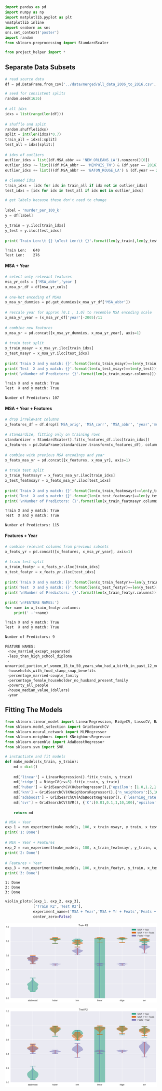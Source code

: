 


```python
import pandas as pd
import numpy as np
import matplotlib.pyplot as plt
%matplotlib inline
import seaborn as sns
sns.set_context('poster')
import random
from sklearn.preprocessing import StandardScaler
```




```python
from project_helper import *
```


## Separate Data Subsets



```python
# read source data
df = pd.DataFrame.from_csv('../data/merged/all_data_2006_to_2016.csv', index_col=None)
```




```python
# seed for consistent splits
random.seed(1636)

# all idxs
idxs = list(range(len(df)))

# shuffle and split
random.shuffle(idxs)
split = int(len(idxs)*0.7)
train_all = idxs[:split]
test_all = idxs[split:]

# idxs of outliers
outlier_idxs = list((df.MSA_abbr == 'NEW_ORLEANS_LA').nonzero()[0])
outlier_idxs += list(((df.MSA_abbr == 'MEMPHIS_TN') & (df.year == 2016)).nonzero()[0])
outlier_idxs += list(((df.MSA_abbr == 'BATON_ROUGE_LA') & (df.year == 2007)).nonzero()[0])

# cleaned idxs
train_idxs = [idx for idx in train_all if idx not in outlier_idxs]
test_idxs = [idx for idx in test_all if idx not in outlier_idxs]
```




```python
# get labels because these don't need to change

label = 'murder_per_100_k'
y = df[label]

y_train = y.iloc[train_idxs]
y_test = y.iloc[test_idxs]

print('Train Len:\t {} \nTest Len:\t {}'.format(len(y_train),len(y_test)))
```


    Train Len:	 640 
    Test Len:	 276


#### MSA + Year



```python
# select only relevant features
msa_yr_cols = ['MSA_abbr','year']
x_msa_yr_df = df[msa_yr_cols]

# one-hot encoding of MSAs
x_msa_yr_dummies = pd.get_dummies(x_msa_yr_df['MSA_abbr'])

# rescale year for approx [0.1 , 1.0] to resemble MSA encoding scale
x_msa_yr_year = (x_msa_yr_df['year']-2005)/11

# combine new features
x_msa_yr = pd.concat([x_msa_yr_dummies, x_msa_yr_year], axis=1)

# train test split
x_train_msayr = x_msa_yr.iloc[train_idxs]
x_test_msayr = x_msa_yr.iloc[test_idxs]

print('Train X and y match: {}'.format(len(x_train_msayr)==len(y_train)))
print('Test  X and y match: {}'.format(len(x_test_msayr)==len(y_test)))
print('\nNumber of Predictors: {}'.format(len(x_train_msayr.columns)))
```


    Train X and y match: True
    Test  X and y match: True
    
    Number of Predictors: 107


#### MSA + Year + Features



```python
# drop irrelevant columns
x_features_df = df.drop(['MSA_orig', 'MSA_corr', 'MSA_abbr', 'year','murder_per_100_k'], axis=1)

# standardize, fitting only on training rows
standardizer = StandardScaler().fit(x_features_df.iloc[train_idxs])
x_features = pd.DataFrame(standardizer.transform(x_features_df), columns=x_features_df.columns)

# combine with previous MSA encodings and year
x_feats_msa_yr = pd.concat([x_features, x_msa_yr], axis=1)

# train test split
x_train_featmsayr = x_feats_msa_yr.iloc[train_idxs]
x_test_featmsayr = x_feats_msa_yr.iloc[test_idxs]

print('Train X and y match: {}'.format(len(x_train_featmsayr)==len(y_train)))
print('Test  X and y match: {}'.format(len(x_test_featmsayr)==len(y_test)))
print('\nNumber of Predictors: {}'.format(len(x_train_featmsayr.columns)))
```


    Train X and y match: True
    Test  X and y match: True
    
    Number of Predictors: 115


#### Features + Year



```python
# combine relevant columns from previous subsets
x_feats_yr = pd.concat([x_features, x_msa_yr_year], axis=1)

# train test split
x_train_featyr = x_feats_yr.iloc[train_idxs]
x_test_featyr = x_feats_yr.iloc[test_idxs]

print('Train X and y match: {}'.format(len(x_train_featyr)==len(y_train)))
print('Test  X and y match: {}'.format(len(x_test_featyr)==len(y_test)))
print('\nNumber of Predictors: {}'.format(len(x_train_featyr.columns)))

print('\nFEATURE NAMES:')
for name in x_train_featyr.columns:
    print(' -'+name)
```


    Train X and y match: True
    Test  X and y match: True
    
    Number of Predictors: 9
    
    FEATURE NAMES:
     -now_married_except_separated
     -less_than_high_school_diploma
     -unmarried_portion_of_women_15_to_50_years_who_had_a_birth_in_past_12_months
     -households_with_food_stamp_snap_benefits
     -percentage_married-couple_family
     -percentage_female_householder_no_husband_present_family
     -poverty_all_people
     -house_median_value_(dollars)
     -year


## Fitting The Models



```python
from sklearn.linear_model import LinearRegression, RidgeCV, LassoCV, BayesianRidge, HuberRegressor
from sklearn.model_selection import GridSearchCV
from sklearn.neural_network import MLPRegressor
from sklearn.neighbors import KNeighborsRegressor
from sklearn.ensemble import AdaBoostRegressor
from sklearn.svm import SVR
```




```python
# instantiate and fit models
def make_models(x_train, y_train):
    md = dict()

    md['linear'] = LinearRegression().fit(x_train, y_train)
    md['ridge'] = RidgeCV(cv=5).fit(x_train, y_train)
    md['huber'] = GridSearchCV(HuberRegressor(),{'epsilon': [1.0,1.2,1.4,1.6,1.8]}, n_jobs=-1).fit(x_train, y_train).best_estimator_
    md['knn'] = GridSearchCV(KNeighborsRegressor(),{'n_neighbors':[5,10,20,40]}, n_jobs=-1).fit(x_train, y_train).best_estimator_
    md['adaboost'] = GridSearchCV(AdaBoostRegressor(), {'learning_rate':[0.1,0.3,0.6,1.0]}, n_jobs=-1).fit(x_train, y_train).best_estimator_
    md['svr'] = GridSearchCV(SVR(), {'C':[0.01,0.1,1,10,100],'epsilon':[0.001,0.01,0.1,1,10]}, n_jobs=-1).fit(x_train, y_train)
    
    return md
```




```python
# MSA + Year
exp_1 = run_experiment(make_models, 100, x_train_msayr, y_train, x_test_msayr, y_test)
print('1: Done')

# MSA + Year + Features
exp_2 = run_experiment(make_models, 100, x_train_featmsayr, y_train, x_test_featmsayr, y_test)
print('2: Done')

# Features + Year
exp_3 = run_experiment(make_models, 100, x_train_featyr, y_train, x_test_featyr, y_test)
print('3: Done')
```


    1: Done
    2: Done
    3: Done




```python
violin_plots([exp_1, exp_2, exp_3],
             ['Train R2','Test R2'],
             experiment_name=['MSA + Year','MSA + Yr + Feats','Feats + Year'],
             center_zero=False)
```



![png](Comparing%20Feature%20Sets_files/Comparing%20Feature%20Sets_16_0.png)



![png](Comparing%20Feature%20Sets_files/Comparing%20Feature%20Sets_16_1.png)




```python

```

